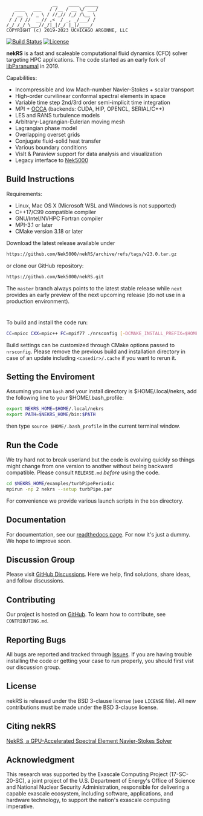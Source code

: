 ```
                 __    ____  _____
   ____   ___   / /__ / __ \/ ___/
  / __ \ / _ \ / //_// /_/ /\__ \ 
 / / / //  __// ,<  / _, _/___/ / 
/_/ /_/ \___//_/|_|/_/ |_|/____/  
COPYRIGHT (c) 2019-2023 UCHICAGO ARGONNE, LLC
```

[![Build Status](https://travis-ci.com/Nek5000/nekRS.svg?branch=master)](https://travis-ci.com/Nek5000/nekRS)
[![License](https://img.shields.io/badge/License-BSD%203--Clause-orange.svg)](https://opensource.org/licenses/BSD-3-Clause)

**nekRS** is a fast and scaleable computational fluid dynamics (CFD) solver targeting HPC applications. The code started as an early fork of [libParanumal](https://github.com/paranumal/libparanumal) in 2019.

Capabilities:

* Incompressible and low Mach-number Navier-Stokes + scalar transport 
* High-order curvilinear conformal spectral elements in space 
* Variable time step 2nd/3rd order semi-implicit time integration
* MPI + [OCCA](https://github.com/libocca/occa) (backends: CUDA, HIP, OPENCL, SERIAL/C++)
* LES and RANS turbulence models
* Arbitrary-Lagrangian-Eulerian moving mesh
* Lagrangian phase model
* Overlapping overset grids
* Conjugate fluid-solid heat transfer
* Various boundary conditions
* VisIt & Paraview support for data analysis and visualization
* Legacy interface to [Nek5000](https://github.com/Nek5000/Nek5000) 

## Build Instructions

Requirements:
* Linux, Mac OS X (Microsoft WSL and Windows is not supported) 
* C++17/C99 compatible compiler
* GNU/Intel/NVHPC Fortran compiler
* MPI-3.1 or later
* CMake version 3.18 or later 

Download the latest release available under

```sh
https://github.com/Nek5000/nekRS/archive/refs/tags/v23.0.tar.gz 
```

or clone our GitHub repository:

```sh
https://github.com/Nek5000/nekRS.git
```
The `master` branch always points to the latest stable release while `next`
provides an early preview of the next upcoming release (do not use in a production environment).

#
To build and install the code run:

```sh
CC=mpicc CXX=mpic++ FC=mpif77 ./nrsconfig [-DCMAKE_INSTALL_PREFIX=$HOME/.local/nekrs]
```
Build settings can be customized through CMake options passed to `nrsconfig`. 
Please remove the previous build and installation directory in case of an update including `<casedir>/.cache` if you want to rerun it. 

## Setting the Enviroment

Assuming you run `bash` and your install directory is $HOME/.local/nekrs, 
add the following line to your $HOME/.bash_profile:

```sh
export NEKRS_HOME=$HOME/.local/nekrs
export PATH=$NEKRS_HOME/bin:$PATH
```
then type `source $HOME/.bash_profile` in the current terminal window. 

## Run the Code

We try hard not to break userland but the code is evolving quickly so things might change from one version to another without being backward compatible. Please consult `RELEASE.md` *before* using the code. 

```sh
cd $NEKRS_HOME/examples/turbPipePeriodic
mpirun -np 2 nekrs --setup turbPipe.par
```
For convenience we provide various launch scripts in the `bin` directory.

## Documentation 
For documentation, see our [readthedocs page](https://nekrs.readthedocs.io/en/latest/). For now it's just a dummy. We hope to improve soon. 

## Discussion Group
Please visit [GitHub Discussions](https://github.com/Nek5000/nekRS/discussions). Here we help, find solutions, share ideas, and follow discussions.

## Contributing
Our project is hosted on [GitHub](https://github.com/Nek5000/nekRS). To learn how to contribute, see `CONTRIBUTING.md`.

## Reporting Bugs
All bugs are reported and tracked through [Issues](https://github.com/Nek5000/nekRS/issues). If you are having trouble installing the code or getting your case to run properly, you should first vist our discussion group.

## License
nekRS is released under the BSD 3-clause license (see `LICENSE` file). 
All new contributions must be made under the BSD 3-clause license.

## Citing nekRS
[NekRS, a GPU-Accelerated Spectral Element Navier-Stokes Solver](https://www.sciencedirect.com/science/article/abs/pii/S0167819122000710) 

## Acknowledgment
This research was supported by the Exascale Computing Project (17-SC-20-SC), 
a joint project of the U.S. Department of Energy's Office of Science and National Nuclear Security 
Administration, responsible for delivering a capable exascale ecosystem, including software, 
applications, and hardware technology, to support the nation's exascale computing imperative.
